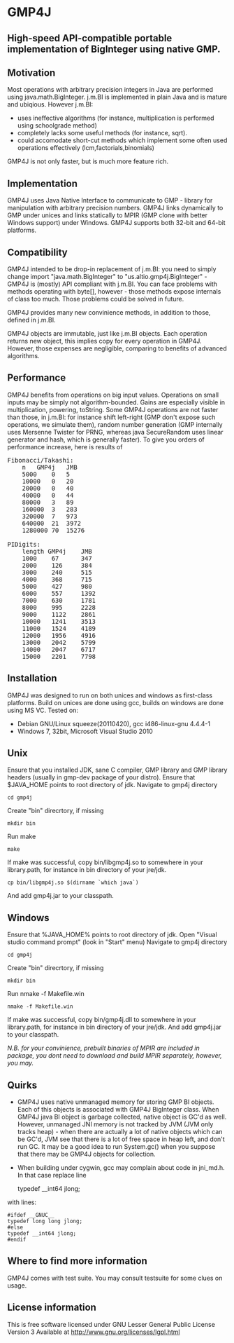GMP4J
=====

High-speed API-compatible portable implementation of BigInteger using native GMP.
---------------------------------------------------------------------------------

Motivation
----------

Most operations with arbitrary precision integers in Java are performed using java.math.BigInteger. j.m.BI is implemented in plain Java and is mature and ubiqious. However j.m.BI:

* uses ineffective algorithms (for instance, multiplication is performed using schoolgrade method) 
* completely lacks some useful methods (for instance, sqrt).
* could accomodate short-cut methods which implement some often used operations effectively (lcm,factorials,binomials)

GMP4J is not only faster, but is much more feature rich. 

Implementation
--------------

GMP4J uses Java Native Interface to communicate to GMP - library for manipulation with arbitrary precision numbers. GMP4J links dynamically to GMP under unices and links statically to MPIR (GMP clone with better Windows support) under Windows. GMP4J supports both 32-bit and 64-bit platforms.

Compatibility
-------------
GMP4J intended to be drop-in replacement of j.m.BI: you need to simply change import "java.math.BigInteger" to "us.altio.gmp4j.BigInteger" - GMP4J is (mostly) API compliant with j.m.BI. You can face problems with methods operating with byte[], however - those methods expose internals of class too much. Those problems could be solved in future.

GMP4J provides many new convinience methods, in addition to those, defined in j.m.BI.

GMP4J objects are immutable, just like j.m.BI objects. Each operation returns new object, this implies copy for every operation in GMP4J. However, those expenses are negligible, comparing to benefits of advanced algorithms. 

Performance
-----------
GMP4J benefits from operations on big input values. Operations on small inputs may be simply not algorithm-bounded. Gains are especially visible in multiplication, powering, toString. Some GMP4J operations are not faster than those, in j.m.BI: for instance shift left-right (GMP don't expose such operations, we simulate them), random number generation (GMP internally uses Mersenne Twister for PRNG, whereas java SecureRandom uses linear generator and hash, which is generally faster). To give you orders of performance increase, here is results of
<pre>
Fibonacci/Takashi:
	n	GMP4j	JMB
	5000	0	5
	10000	0	20
	20000	0	40
	40000	0	44
	80000	3	89
	160000	3	283
	320000	7	973
	640000	21	3972
	1280000	70	15276

PIDigits:
	length GMP4j	JMB
	1000	67		347
	2000	126		384
	3000	240		515
	4000	368		715
	5000	427		980
	6000	557		1392
	7000	630		1781
	8000	995		2228
	9000	1122	2861
	10000	1241	3513
	11000	1524	4189
	12000	1956	4916
	13000	2042	5799
	14000	2047	6717
	15000	2201	7798
</pre>
Installation
------------
GMP4J was designed to run on both unices and windows as first-class platforms.
Build on unices are done using gcc, builds on windows are done using MS VC.
Tested on: 
* Debian GNU/Linux squeeze(20110420), gcc i486-linux-gnu 4.4.4-1
* Windows 7, 32bit, Microsoft Visual Studio 2010		

Unix
----
Ensure that you installed JDK, sane C compiler, GMP library and GMP library headers (usually in gmp-dev package of your distro). Ensure that $JAVA_HOME points to root directory of jdk.
Navigate to gmp4j directory

	cd gmp4j

Create "bin" direcrtory, if missing

	mkdir bin

Run make

	make

If make was successful, copy bin/libgmp4j.so to somewhere in your library.path, for instance in bin directory of your jre/jdk.

	cp bin/libgmp4j.so $(dirname `which java`)

And add gmp4j.jar to your classpath.

Windows
-----
Ensure that %JAVA_HOME% points to root directory of jdk. Open "Visual studio command prompt" (look in "Start" menu)
Navigate to gmp4j directory

	cd gmp4j

Create "bin" direcrtory, if missing

	mkdir bin

Run nmake -f Makefile.win

	nmake -f Makefile.win

If make was successful, copy bin/gmp4j.dll to somewhere in your library.path, for instance in bin directory of your jre/jdk.
And add gmp4j.jar to your classpath.

_N.B. for your convinience, prebuilt binaries of MPIR are included in package, you dont need to download and build MPIR separately, however, you may._

Quirks
------
* GMP4J uses native unmanaged memory for storing GMP BI objects. Each of this objects is associated with GMP4J BigInteger class. When GMP4J java BI object is garbage collected, native object is GC'd as well. However, unmanaged JNI memory is not tracked by JVM (JVM only tracks heap) - when there are actually a lot of native objects which can be GC'd, JVM see that there is a lot of free space in heap left, and don't run GC. It may be a good idea to run System.gc() when you suppose that there may be GMP4J objects for collection.
* When building under cygwin, gcc may complain about code in jni_md.h. In that case replace line 

	typedef __int64 jlong;

with lines:

	#ifdef __GNUC__
	typedef long long jlong;
	#else
	typedef __int64 jlong;
	#endif

Where to find more information
------------------------------
GMP4J comes with test suite. You may consult testsuite for some clues on usage.


License information
-------------------
This is free software licensed under GNU Lesser General Public License Version 3 Available at http://www.gnu.org/licenses/lgpl.html
